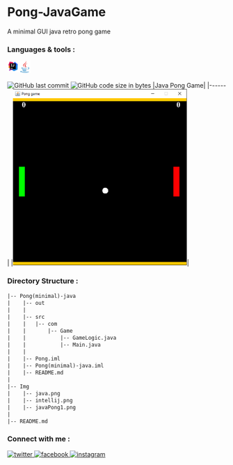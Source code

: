 # Pong-JavaGame
A minimal GUI java retro pong game
<br/>
### Languages & tools :
[<img align="left" alt="Intellij" width="26px" src="./Img/intellij.png">][java]
[<img align="left" alt="Java" width="28px" src="./Img/java.png">][java]
<br/><br/>

![GitHub last commit](https://img.shields.io/github/last-commit/AbhilashTUofficial/Pong-JavaGame?color=blue&label=Last%20Commit%3A&style=for-the-badge)
![GitHub code size in bytes](https://img.shields.io/github/languages/code-size/AbhilashTUofficial/Pong-JavaGame?label=Repo%20Size%3A&style=for-the-badge)
|Java Pong Game|
|------|
|<img src="./Img/javaPong1.png" width="400">|

### Directory Structure :
    |-- Pong(minimal)-java
    |    |-- out
    |    |
    |    |-- src
    |    |   |-- com
    |    |       |-- Game
    |    |           |-- GameLogic.java
    |    |           |-- Main.java
    |    |
    |    |-- Pong.iml
    |    |-- Pong(minimal)-java.iml
    |    |-- README.md
    |
    |-- Img
    |    |-- java.png
    |    |-- intellij.png
    |    |-- javaPong1.png
    |
    |-- README.md
### Connect with me :  
<a href="https://twitter.com/Abhilash_TU" target="_blank">
<img src=https://img.shields.io/badge/twitter-%2300acee.svg?&style=for-the-badge&logo=twitter&logoColor=white alt=twitter style="margin-bottom: 5px;" />
</a>
<a href="https://www.facebook.com/Abhilashtuofficial" target="_blank">
<img src=https://img.shields.io/badge/facebook-%232E87FB.svg?&style=for-the-badge&logo=facebook&logoColor=white alt=facebook style="margin-bottom: 5px;" />
</a>
<a href="https://www.instagram.com/abhilash_tu/" target="_blank">
<img src=https://img.shields.io/badge/instagram-%23000000.svg?&style=for-the-badge&logo=instagram&logoColor=white alt=instagram style="margin-bottom: 5px;" />
</a>  
<br/>

[website]: https://abhilashtuofficial.github.io/
[java]: https://github.com/AbhilashTUofficial/java-programming